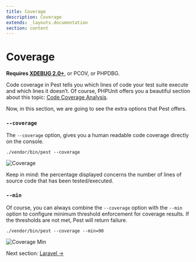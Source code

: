 ```yaml
---
title: Coverage
description: Coverage
extends: _layouts.documentation
section: content
---
```


# Coverage

**Requires [XDEBUG 2.0+](https://xdebug.org/docs/install/)**, or PCOV, or PHPDBG.

Code coverage in Pest tells you which lines of code your test
suite execute and which lines it doesn’t. Of course, PHPUnit
offers you a beautiful section about this topic: [Code Coverage Analysis](https://phpunit.readthedocs.io/en/9.0/code-coverage-analysis.html).

Now, in this section, we are going to see the extra options that Pest offers.

### `--coverage`

The `--coverage` option, gives you a human readable code coverage
directly on the console.

```
./vendor/bin/pest --coverage
```

![Coverage](/assets/img/coverage.png)

Keep in mind: the percentage displayed concerns the number of lines
of source code that has been tested/executed.

### `--min`

Of course, you can always combine the `--coverage` option
with the `--min` option to configure minimum threshold enforcement
for coverage results. If the thresholds are not met, Pest will return failure.

```
./vendor/bin/pest --coverage --min=90
```

![Coverage Min](/assets/img/coverage-min.png)

Next section: [Laravel →](/docs/guides/laravel)
